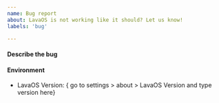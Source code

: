 ```yaml
---
name: Bug report
about: LavaOS is not working like it should? Let us know!
labels: 'bug'

---
```

#### Describe the bug


#### Environment
 - LavaOS Version: { go to settings > about > LavaOS Version and type version here}